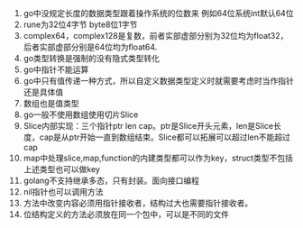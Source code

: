 1. go中没规定长度的数据类型跟着操作系统的位数来
例如64位系统int默认64位
2. rune为32位4字节 byte8位1字节
3. complex64，complex128是复数，前者实部虚部分别为32位均为float32，后者实部虚部分别是64位均为float64.
4. go类型转换是强制的没有隐式类型转化
5. go中指针不能运算
6. go中只有值传递一种方式，所以自定义数据类型定义时就需要考虑时当作指针还是具体值
7. 数组也是值类型
8. go一般不使用数组使用切片Slice
9. Slice内部实现：三个指针ptr len cap。ptr是Slice开头元素，len是Slice长度，cap是从ptr开始一直到数组结束。Slice都可以拓展可以超过len不能超过cap
10. map中处理slice,map,function的内建类型都可以作为key，struct类型不包括上述类型也可以做key
11. golang不支持继承多态，只有封装。面向接口编程
12. nil指针也可以调用方法
13. 方法中改变内容必须用指针接收者，结构过大也需要指针接收者。
14. 位结构定义的方法必须放在同一个包中，可以是不同的文件